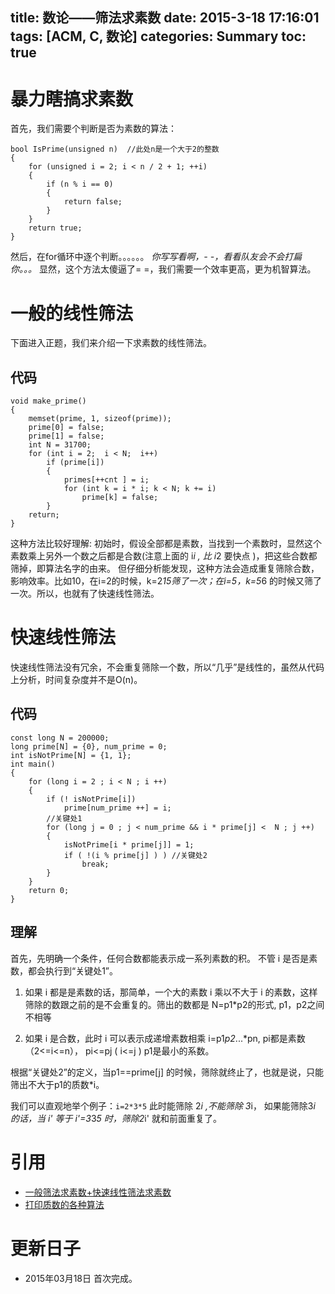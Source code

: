 title: 数论——筛法求素数
date: 2015-3-18 17:16:01
tags: [ACM, C, 数论]
categories: Summary
toc: true
---
# 暴力瞎搞求素数
首先，我们需要个判断是否为素数的算法：
```
bool IsPrime(unsigned n)  //此处n是一个大于2的整数
{
	for (unsigned i = 2; i < n / 2 + 1; ++i)
	{
		if (n % i == 0)
		{
			return false;
		}
	}
	return true;
} 
```
<!-- more -->
然后，在for循环中逐个判断。。。。。。
*你写写看啊，- -，看看队友会不会打扁你。。。*
显然，这个方法太傻逼了= =，我们需要一个效率更高，更为机智算法。

# 一般的线性筛法
下面进入正题，我们来介绍一下求素数的线性筛法。
## 代码
```
void make_prime()  
{
	memset(prime, 1, sizeof(prime));
	prime[0] = false;
	prime[1] = false;
	int N = 31700;
	for (int i = 2;  i < N;  i++)
		if (prime[i]) 
		{
			primes[++cnt ] = i;
			for (int k = i * i; k < N; k += i)
				prime[k] = false;
		}
	return;
}
```
这种方法比较好理解:
初始时，假设全部都是素数，当找到一个素数时，显然这个素数乘上另外一个数之后都是合数(注意上面的 i*i ,  比 i*2 要快点 )，把这些合数都筛掉，即算法名字的由来。
但仔细分析能发现，这种方法会造成重复筛除合数，影响效率。比如10，在i=2的时候，k=2*15筛了一次；在i=5，k=5*6 的时候又筛了一次。所以，也就有了快速线性筛法。

# 快速线性筛法
快速线性筛法没有冗余，不会重复筛除一个数，所以“几乎”是线性的，虽然从代码上分析，时间复杂度并不是O(n)。
## 代码
```
const long N = 200000;
long prime[N] = {0}, num_prime = 0;
int isNotPrime[N] = {1, 1};
int main()
{
	for (long i = 2 ; i < N ; i ++)
	{
		if (! isNotPrime[i])
			prime[num_prime ++] = i;
		//关键处1
		for (long j = 0 ; j < num_prime && i * prime[j] <  N ; j ++)
		{
			isNotPrime[i * prime[j]] = 1;
			if ( !(i % prime[j] ) ) //关键处2
				break;
		}
	}
	return 0;
}
```
## 理解
首先，先明确一个条件，任何合数都能表示成一系列素数的积。
不管 i 是否是素数，都会执行到“关键处1”。

1. 如果 i 都是是素数的话，那简单，一个大的素数 i 乘以不大于 i 的素数，这样筛除的数跟之前的是不会重复的。筛出的数都是 N=p1*p2的形式, p1，p2之间不相等
 
2. 如果 i 是合数，此时 i 可以表示成递增素数相乘 i=p1*p2*...*pn, pi都是素数（2<=i<=n），  pi<=pj  ( i<=j )
p1是最小的系数。

根据“关键处2”的定义，当p1==prime[j] 的时候，筛除就终止了，也就是说，只能筛出不大于p1的质数*i。
 
我们可以直观地举个例子：`i=2*3*5`
此时能筛除 2*i ,不能筛除 3*i，
如果能筛除3*i 的话，当 i' 等于 i'=3*3*5 时，筛除2*i' 就和前面重复了。

# 引用
- [一般筛法求素数+快速线性筛法求素数](http://blog.csdn.net/dinosoft/article/details/5829550)
- [打印质数的各种算法](http://coolshell.cn/articles/3738.html)

# 更新日子
- 2015年03月18日 首次完成。